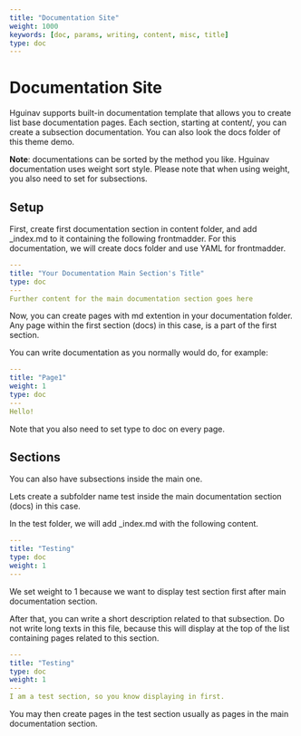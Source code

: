 ```yaml
---
title: "Documentation Site"
weight: 1000
keywords: [doc, params, writing, content, misc, title]
type: doc
---
```

# Documentation Site
Hguinav supports built-in documentation template that allows you to create list base documentation pages. Each section, starting at content/, you can create a subsection documentation. You can also look the docs folder of this theme demo.

**Note**: documentations can be sorted by the method you like. Hguinav documentation uses weight sort style. Please note that when using weight, you also need to set for subsections.

## Setup
First, create first documentation section in content folder, and add _index.md to it containing the following frontmadder. For this documentation, we will create docs folder and use YAML for frontmadder.
```yaml
---
title: "Your Documentation Main Section's Title"
type: doc
---
Further content for the main documentation section goes here
```

Now, you can create pages with md extention in your documentation folder. Any page within the first section (docs) in this case, is a part of the first section.

You can write documentation as you normally would do, for example:
```yaml
---
title: "Page1"
weight: 1
type: doc
---
Hello!
```

Note that you also need to set type to doc on every page.

## Sections
You can also have subsections inside the main one.

Lets create a subfolder name test inside the main documentation section (docs) in this case.

In the test folder, we will add _index.md with the following content.
```yaml
---
title: "Testing"
type: doc
weight: 1
---
```

We set weight to 1 because we want to display test section first after main documentation section.

After that, you can write a short description related to that subsection. Do not write long texts in this file, because this will display at the top of the list containing pages related to this section.
```yaml
---
title: "Testing"
type: doc
weight: 1
---
I am a test section, so you know displaying in first.
```

You may then create pages in the test section usually as pages in the main documentation section.